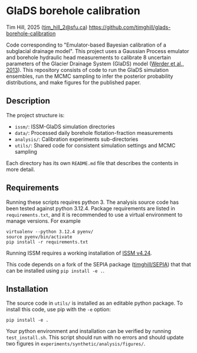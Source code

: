 # GlaDS borehole calibration


Tim Hill, 2025 (tim_hill_2@sfu.ca)
https://github.com/timghill/glads-borehole-calibration

Code corresponding to "Emulator-based Bayesian calibration of a subglacial drainage model". This project uses a Gaussian Process emulator and borehole hydraulic head measurements to calibrate 8 uncertain parameters of the Glacier Drainage System (GlaDS) model ([Werder et al., 2013](https://doi.org/10.1002/jgrf.20146)). This repository consists of code to run the GlaDS simulation ensembles, run the MCMC sampling to infer the posterior probability distributions, and make figures for the published paper.

## Description

The project structure is:

 - `issm/`: ISSM-GlaDS simulation directories
 - `data/`: Processed daily borehole flotation-fraction measurements
 - `analysis/`: Calibration experiments sub-directories
 - `utils/`: Shared code for consistent simulation settings and MCMC sampling

Each directory has its own `README.md` file that describes the contents in more detail.


## Requirements

Running these scripts requires python 3. The analysis source code has been tested against python 3.12.4. Package requirements are listed in `requirements.txt`, and it is recommended to use a virtual environment to manage versions. For example

```
virtualenv --python 3.12.4 pyenv/
source pyenv/bin/activate
pip install -r requirements.txt
```

Running ISSM requires a working installation of [ISSM v4.24](https://github.com/ISSMteam/ISSM/releases/tag/v4.24).

This code depends on a fork of the SEPIA package ([timghill/SEPIA](https://github.com/timghill/SEPIA)) that that can be installed using `pip install -e .`.

## Installation

The source code in `utils/` is installed as an editable python package. To install this code, use pip with the `-e` option:

```
pip install -e .
```

Your python environment and installation can be verified by running `test_install.sh`. This script should run with no errors and should update two figures in `experiments/synthetic/analysis/figures/`.

